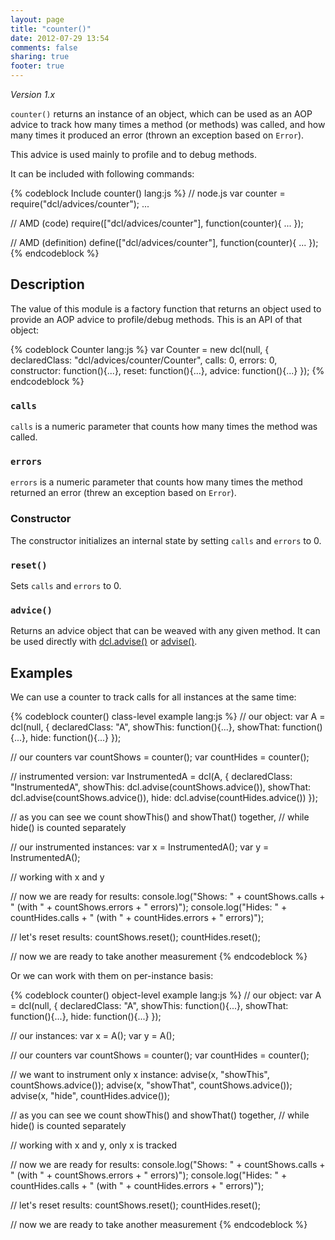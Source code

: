 ```yaml
---
layout: page
title: "counter()"
date: 2012-07-29 13:54
comments: false
sharing: true
footer: true
---
```


*Version 1.x*

`counter()` returns an instance of an object, which can be used as an AOP advice
to track how many times a method (or methods) was called, and how many times
it produced an error (thrown an exception based on `Error`).

This advice is used mainly to profile and to debug methods.

It can be included with following commands:

{% codeblock Include counter() lang:js %}
// node.js
var counter = require("dcl/advices/counter");
...

// AMD (code)
require(["dcl/advices/counter"], function(counter){
  ...
});

// AMD (definition)
define(["dcl/advices/counter"], function(counter){
  ...
});
{% endcodeblock %}

## Description

The value of this module is a factory function that returns an object used
to provide an AOP advice to profile/debug methods. This is an API of that object:

{% codeblock Counter lang:js %}
var Counter = new dcl(null, {
  declaredClass: "dcl/advices/counter/Counter",
  calls: 0,
  errors: 0,
  constructor: function(){...},
  reset: function(){...},
  advice: function(){...}
});
{% endcodeblock %}

### `calls`

`calls` is a numeric parameter that counts how many times the method was called.

### `errors`

`errors` is a numeric parameter that counts how many times the method returned an error (threw an exception based on `Error`).

### Constructor

The constructor initializes an internal state by setting `calls` and `errors` to 0.

### `reset()`

Sets `calls` and `errors` to 0.

### `advice()`

Returns an advice object that can be weaved with any given method. It can be used
directly with [dcl.advise()](/1.x/docs/dcl_js/advise/) or
[advise()](/1.x/docs/advise_js/advise/).

## Examples

We can use a counter to track calls for all instances at the same time:

{% codeblock counter() class-level example lang:js %}
// our object:
var A = dcl(null, {
  declaredClass: "A",
  showThis: function(){...},
  showThat: function(){...},
  hide:     function(){...}
});

// our counters
var countShows = counter();
var countHides = counter();

// instrumented version:
var InstrumentedA = dcl(A, {
  declaredClass: "InstrumentedA",
  showThis: dcl.advise(countShows.advice()),
  showThat: dcl.advise(countShows.advice()),
  hide:     dcl.advise(countHides.advice())
});

// as you can see we count showThis() and showThat() together,
// while hide() is counted separately

// our instrumented instances:
var x = InstrumentedA();
var y = InstrumentedA();

// working with x and y

// now we are ready for results:
console.log("Shows: " + countShows.calls +
  " (with " + countShows.errors + " errors)");
console.log("Hides: " + countHides.calls +
  " (with " + countHides.errors + " errors)");

// let's reset results:
countShows.reset();
countHides.reset();

// now we are ready to take another measurement
{% endcodeblock %}

Or we can work with them on per-instance basis:

{% codeblock counter() object-level example lang:js %}
// our object:
var A = dcl(null, {
  declaredClass: "A",
  showThis: function(){...},
  showThat: function(){...},
  hide:     function(){...}
});

// our instances:
var x = A();
var y = A();

// our counters
var countShows = counter();
var countHides = counter();

// we want to instrument only x instance:
advise(x, "showThis", countShows.advice());
advise(x, "showThat", countShows.advice());
advise(x, "hide",     countHides.advice());

// as you can see we count showThis() and showThat() together,
// while hide() is counted separately

// working with x and y, only x is tracked

// now we are ready for results:
console.log("Shows: " + countShows.calls +
  " (with " + countShows.errors + " errors)");
console.log("Hides: " + countHides.calls +
  " (with " + countHides.errors + " errors)");

// let's reset results:
countShows.reset();
countHides.reset();

// now we are ready to take another measurement
{% endcodeblock %}
